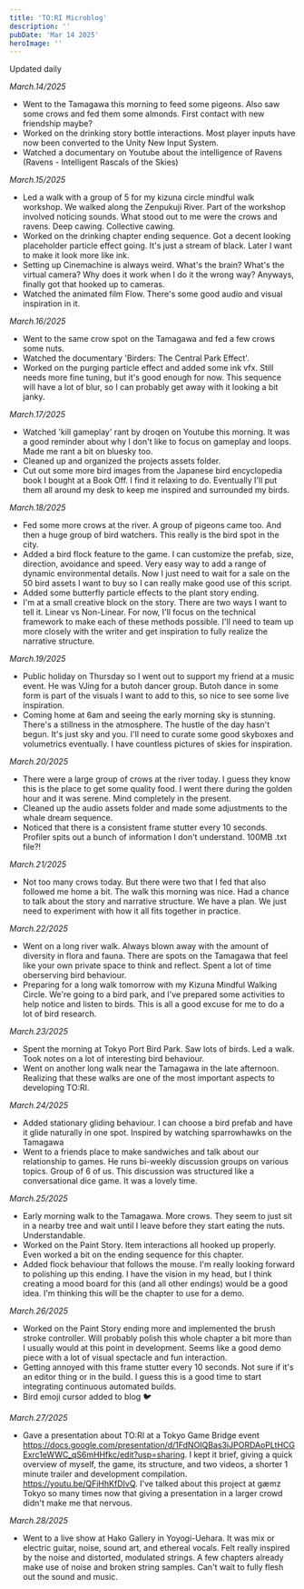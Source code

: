 ```yaml
---
title: 'TO:RI Microblog'
description: ''
pubDate: 'Mar 14 2025'
heroImage: ''
---
```

Updated daily

*March.14/2025*
<br>
- Went to the Tamagawa this morning to feed some pigeons. Also saw some crows and fed them some almonds. First contact with new friendship maybe?
- Worked on the drinking story bottle interactions. Most player inputs have now been converted to the Unity New Input System.
- Watched a documentary on Youtube about the intelligence of Ravens (Ravens - Intelligent Rascals of the Skies)

*March.15/2025*
<br>
- Led a walk with a group of 5 for my kizuna circle mindful walk workshop. We walked along the Zenpukuji River. Part of the workshop involved noticing sounds. What stood out to me were the crows and ravens. Deep cawing. Collective cawing.
- Worked on the drinking chapter ending sequence. Got a decent looking placeholder particle effect going. It's just a stream of black. Later I want to make it look more like ink.
- Setting up Cinemachine is always weird. What's the brain? What's the virtual camera? Why does it work when I do it the wrong way? Anyways, finally got that hooked up to cameras.
- Watched the animated film Flow. There's some good audio and visual inspiration in it.

*March.16/2025*
<br>
- Went to the same crow spot on the Tamagawa and fed a few crows some nuts.
- Watched the documentary 'Birders: The Central Park Effect'.
- Worked on the purging particle effect and added some ink vfx. Still needs more fine tuning, but it's good enough for now. This sequence will have a lot of blur, so I can probably get away with it looking a bit janky.

*March.17/2025*
<br>
- Watched 'kill gameplay' rant by droqen on Youtube this morning. It was a good reminder about why I don't like to focus on gameplay and loops. Made me rant a bit on bluesky too.
- Cleaned up and organized the projects assets folder.
- Cut out some more bird images from the Japanese bird encyclopedia book I bought at a Book Off. I find it relaxing to do. Eventually I'll put them all around my desk to keep me inspired and surrounded my birds.

*March.18/2025*
<br>
- Fed some more crows at the river. A group of pigeons came too. And then a huge group of bird watchers. This really is the bird spot in the city.
- Added a bird flock feature to the game. I can customize the prefab, size, direction, avoidance and speed. Very easy way to add a range of dynamic environmental details. Now I just need to wait for a sale on the 50 bird assets I want to buy so I can really make good use of this script.
- Added some butterfly particle effects to the plant story ending.
- I'm at a small creative block on the story. There are two ways I want to tell it. Linear vs Non-Linear. For now, I'll focus on the technical framework to make each of these methods possible. I'll need to team up more closely with the writer and get inspiration to fully realize the narrative structure.

*March.19/2025*
<br>
- Public holiday on Thursday so I went out to support my friend at a music event. He was VJing for a butoh dancer group. Butoh dance in some form is part of the visuals I want to add to this, so nice to see some live inspiration.
- Coming home at 6am and seeing the early morning sky is stunning. There's a stillness in the atmosphere. The hustle of the day hasn't begun. It's just sky and you. I'll need to curate some good skyboxes and volumetrics eventually. I have countless pictures of skies for inspiration.

*March.20/2025*
<br>
- There were a large group of crows at the river today. I guess they know this is the place to get some quality food. I went there during the golden hour and it was serene. Mind completely in the present.
- Cleaned up the audio assets folder and made some adjustments to the whale dream sequence.
- Noticed that there is a consistent frame stutter every 10 seconds. Profiler spits out a bunch of information I don't understand. 100MB .txt file?!

*March.21/2025*
<br>
- Not too many crows today. But there were two that I fed that also followed me home a bit. The walk this morning was nice. Had a chance to talk about the story and narrative structure. We have a plan. We just need to experiment with how it all fits together in practice.

*March.22/2025*
<br>
- Went on a long river walk. Always blown away with the amount of diversity in flora and fauna. There are spots on the Tamagawa that feel like your own private space to think and reflect. Spent a lot of time oberserving bird behaviour.
- Preparing for a long walk tomorrow with my Kizuna Mindful Walking Circle. We're going to a bird park, and I've prepared some activities to help notice and listen to birds. This is all a good excuse for me to do a lot of bird research.

*March.23/2025*
<br>
- Spent the morning at Tokyo Port Bird Park. Saw lots of birds. Led a walk. Took notes on a lot of interesting bird behaviour. 
- Went on another long walk near the Tamagawa in the late afternoon. Realizing that these walks are one of the most important aspects to developing TO:RI.

*March.24/2025*
<br>
- Added stationary gliding behaviour. I can choose a bird prefab and have it glide naturally in one spot. Inspired by watching sparrowhawks on the Tamagawa
- Went to a friends place to make sandwiches and talk about our relationship to games. He runs bi-weekly discussion groups on various topics. Group of 6 of us. This discussion was structured like a conversational dice game. It was a lovely time.

*March.25/2025*
<br>
- Early morning walk to the Tamagawa. More crows. They seem to just sit in a nearby tree and wait until I leave before they start eating the nuts. Understandable.
- Worked on the Paint Story. Item interactions all hooked up properly. Even worked a bit on the ending sequence for this chapter.
- Added flock behaviour that follows the mouse. I'm really looking forward to polishing up this ending. I have the vision in my head, but I think creating a mood board for this (and all other endings) would be a good idea. I'm thinking this will be the chapter to use for a demo.

*March.26/2025*
<br>
- Worked on the Paint Story ending more and implemented the brush stroke controller. Will probably polish this whole chapter a bit more than I usually would at this point in development. Seems like a good demo piece with a lot of visual spectacle and fun interaction.
- Getting annoyed with this frame stutter every 10 seconds. Not sure if it's an editor thing or in the build. I guess this is a good time to start integrating continuous automated builds.
- Bird emoji cursor added to blog 🐦

*March.27/2025*
<br>
- Gave a presentation about TO:RI at a Tokyo Game Bridge event https://docs.google.com/presentation/d/1FdNOIQBas3iJPORDAoPLtHCGExrc1eWWC_qS6mHHfkc/edit?usp=sharing. I kept it brief, giving a quick overview of myself, the game, its structure, and two videos, a shorter 1 minute trailer and development compilation.
https://youtu.be/QFjHhKfDIvQ. I've talked about this project at gæmz Tokyo so many times now that giving a presentation in a larger crowd didn't make me that nervous.

*March.28/2025*
<br>
- Went to a live show at Hako Gallery in Yoyogi-Uehara. It was mix or electric guitar, noise, sound art, and ethereal vocals. Felt really inspired by the noise and distorted, modulated strings. A few chapters already make use of noise and broken string samples. Can't wait to fully flesh out the sound and music.












